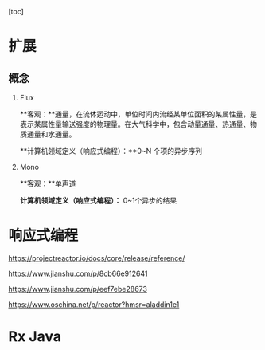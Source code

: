 [toc]

# 扩展

## 概念

1. Flux 

   **客观：**通量，在流体运动中，单位时间内流经某单位面积的某属性量，是表示某属性量输送强度的物理量。在大气科学中，包含动量通量、热通量、物质通量和水通量。

   **计算机领域定义（响应式编程）：**0~N 个项的异步序列

2. Mono 

   **客观：**单声道

   **计算机领域定义（响应式编程）：** 0~1个异步的结果

# 响应式编程

https://projectreactor.io/docs/core/release/reference/

https://www.jianshu.com/p/8cb66e912641

https://www.jianshu.com/p/eef7ebe28673

https://www.oschina.net/p/reactor?hmsr=aladdin1e1



# Rx Java





